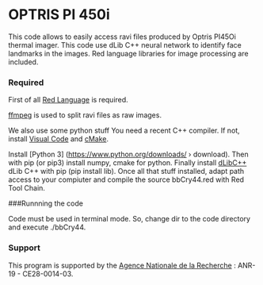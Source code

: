 # OPTRIS PI 450i


This code allows to easily access ravi files produced by Optris PI45Oi thermal imager. This code use dLib C++ neural network to identify face landmarks in the images. Red language libraries for image processing are included. 


### Required 

First of all [Red Language](https://www.red-lang.org) is required. 

[ffmpeg](https://ffmpeg.org) is used to split ravi files as raw images.

We also use some python stuff
You need a recent C++ compiler. If not, install [Visual Code](https://code.visualstudio.com) and [cMake](https://cmake.org).

Install [Python 3] (https://www.python.org/downloads/ › download). Then with pip (or pip3) install numpy, cmake for python.
Finally install [dLibC++](http://dlib.net) dLib C++ with pip (pip install lib).
Once all that stuff installed, adapt path access to your compiuter and compile the source bbCry44.red with Red Tool Chain.

###Runnning the code

Code must be used in terminal mode. So, change dir to the code directory and execute ./bbCry44.

### Support

This program is supported by the [Agence Nationale de la Recherche](https://anr.fr) : ANR-19 - CE28-0014-03.


